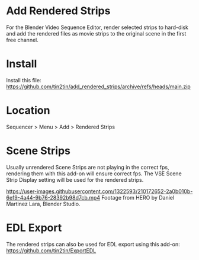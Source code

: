 # Add Rendered Strips
For the Blender Video Sequence Editor, render selected strips to hard-disk and add the rendered files as movie strips to the original scene in the first free channel.

# Install
Install this file: https://github.com/tin2tin/add_rendered_strips/archive/refs/heads/main.zip

# Location
Sequencer > Menu > Add > Rendered Strips

# Scene Strips
Usually unrendered Scene Strips are not playing in the correct fps, rendering them with this add-on will ensure correct fps. The VSE Scene Strip Display setting will be used for the rendered strips. 

https://user-images.githubusercontent.com/1322593/210172652-2a0b010b-6ef9-4a44-9b76-28392b98d7cb.mp4
Footage from HERO by Daniel Martinez Lara, Blender Studio.

# EDL Export
The rendered strips can also be used for EDL export using this add-on: https://github.com/tin2tin/ExportEDL 

